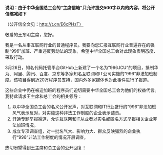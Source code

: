 **说明：由于中华全国总工会的“主席信箱”只允许提交500字以内的内容，将公开信缩减如下**

（公开信全文见：http://t.cn/E6cPHzT）

敬爱的王东明主席，您好。

我是一名从事互联网行业的普通程序员。我要向您汇报互联网行业普遍存在的强制“996”加班、严重违反劳动法的现象，希望中华全国总工会对此现象表明态度、采取行动。

3月26日，知名代码托管平台GitHub上新建了一个名为“996.ICU”的项目，抵制华为、阿里、腾讯、百度、京东等多家知名互联网和IT公司实施的“996”非法加班制度。该项目得到近20万程序员支持，国内外多家媒体也对此事件进行了报道。

这些企业中仍在被迫加班的程序员们迫切需要中华全国总工会为他们的权益代言。我特此请求王主席和总工会的相关领导：

1. 以中华全国总工会的名义公开发声，对互联网和IT行业盛行的“996”非法加班风气表示反对，对实施这种非法工作制度的企业表示谴责。
2. 开通专题举报渠道，允许互联网和IT从业者以实名或匿名方式举报相关企业非法加班情况。
3. 成立专项调查组，对一批名气大、影响力大、群众反映强烈的企业执行“996”非法工作制度的情况开展调查。

热切盼望得到王主席和总工会的公开回复！
